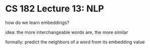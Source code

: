 # CS 182 Lecture 13: NLP

how do we learn embeddings?

idea: the more interchangeable words are, the more similar

formally: predict the neighbors of a word from its embedding value

